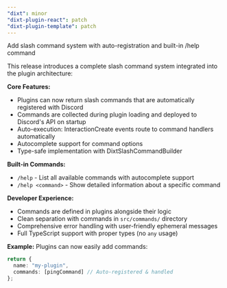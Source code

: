 ```yaml
---
"dixt": minor
"dixt-plugin-react": patch
"dixt-plugin-template": patch
---
```


Add slash command system with auto-registration and built-in /help command

This release introduces a complete slash command system integrated into the plugin architecture:

**Core Features:**
- Plugins can now return slash commands that are automatically registered with Discord
- Commands are collected during plugin loading and deployed to Discord's API on startup
- Auto-execution: InteractionCreate events route to command handlers automatically
- Autocomplete support for command options
- Type-safe implementation with DixtSlashCommandBuilder

**Built-in Commands:**
- `/help` - List all available commands with autocomplete support
- `/help <command>` - Show detailed information about a specific command

**Developer Experience:**
- Commands are defined in plugins alongside their logic
- Clean separation with commands in `src/commands/` directory
- Comprehensive error handling with user-friendly ephemeral messages
- Full TypeScript support with proper types (no `any` usage)

**Example:**
Plugins can now easily add commands:
```typescript
return {
  name: "my-plugin",
  commands: [pingCommand] // Auto-registered & handled
};
```
